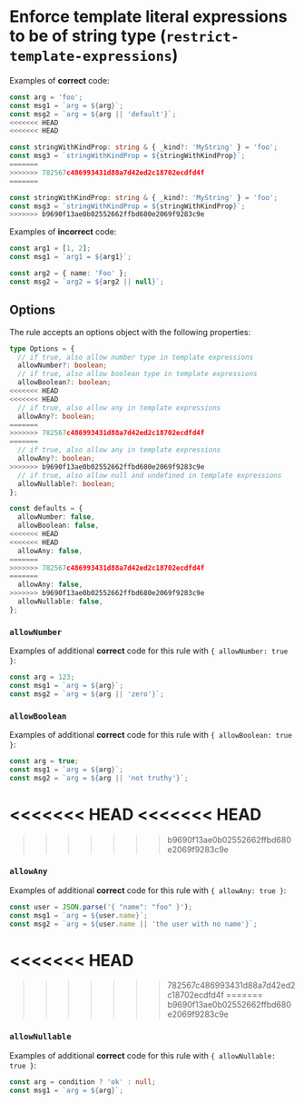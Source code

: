 # Enforce template literal expressions to be of string type (`restrict-template-expressions`)

Examples of **correct** code:

```ts
const arg = 'foo';
const msg1 = `arg = ${arg}`;
const msg2 = `arg = ${arg || 'default'}`;
<<<<<<< HEAD
<<<<<<< HEAD

const stringWithKindProp: string & { _kind?: 'MyString' } = 'foo';
const msg3 = `stringWithKindProp = ${stringWithKindProp}`;
=======
>>>>>>> 782567c486993431d88a7d42ed2c18702ecdfd4f
=======

const stringWithKindProp: string & { _kind?: 'MyString' } = 'foo';
const msg3 = `stringWithKindProp = ${stringWithKindProp}`;
>>>>>>> b9690f13ae0b02552662ffbd680e2069f9283c9e
```

Examples of **incorrect** code:

```ts
const arg1 = [1, 2];
const msg1 = `arg1 = ${arg1}`;

const arg2 = { name: 'Foo' };
const msg2 = `arg2 = ${arg2 || null}`;
```

## Options

The rule accepts an options object with the following properties:

```ts
type Options = {
  // if true, also allow number type in template expressions
  allowNumber?: boolean;
  // if true, also allow boolean type in template expressions
  allowBoolean?: boolean;
<<<<<<< HEAD
<<<<<<< HEAD
  // if true, also allow any in template expressions
  allowAny?: boolean;
=======
>>>>>>> 782567c486993431d88a7d42ed2c18702ecdfd4f
=======
  // if true, also allow any in template expressions
  allowAny?: boolean;
>>>>>>> b9690f13ae0b02552662ffbd680e2069f9283c9e
  // if true, also allow null and undefined in template expressions
  allowNullable?: boolean;
};

const defaults = {
  allowNumber: false,
  allowBoolean: false,
<<<<<<< HEAD
<<<<<<< HEAD
  allowAny: false,
=======
>>>>>>> 782567c486993431d88a7d42ed2c18702ecdfd4f
=======
  allowAny: false,
>>>>>>> b9690f13ae0b02552662ffbd680e2069f9283c9e
  allowNullable: false,
};
```

### `allowNumber`

Examples of additional **correct** code for this rule with `{ allowNumber: true }`:

```ts
const arg = 123;
const msg1 = `arg = ${arg}`;
const msg2 = `arg = ${arg || 'zero'}`;
```

### `allowBoolean`

Examples of additional **correct** code for this rule with `{ allowBoolean: true }`:

```ts
const arg = true;
const msg1 = `arg = ${arg}`;
const msg2 = `arg = ${arg || 'not truthy'}`;
```

<<<<<<< HEAD
<<<<<<< HEAD
=======
>>>>>>> b9690f13ae0b02552662ffbd680e2069f9283c9e
### `allowAny`

Examples of additional **correct** code for this rule with `{ allowAny: true }`:

```ts
const user = JSON.parse('{ "name": "foo" }');
const msg1 = `arg = ${user.name}`;
const msg2 = `arg = ${user.name || 'the user with no name'}`;
```

<<<<<<< HEAD
=======
>>>>>>> 782567c486993431d88a7d42ed2c18702ecdfd4f
=======
>>>>>>> b9690f13ae0b02552662ffbd680e2069f9283c9e
### `allowNullable`

Examples of additional **correct** code for this rule with `{ allowNullable: true }`:

```ts
const arg = condition ? 'ok' : null;
const msg1 = `arg = ${arg}`;
```
